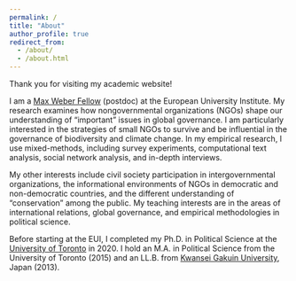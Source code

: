 ```yaml
---
permalink: /
title: "About"
author_profile: true
redirect_from:
  - /about/
  - /about.html
---
```



Thank you for visiting my academic website!

I am a [Max Weber Fellow](https://www.eui.eu/ServicesAndAdmin/AcademicService/Fellowships/MaxWeberFellowships) (postdoc) at the European University Institute. My research examines how nongovernmental organizations (NGOs) shape our understanding of “important” issues in global governance. I am particularly interested in the strategies of small NGOs to survive and be influential in the governance of biodiversity and climate change. In my empirical research, I use mixed-methods, including survey experiments, computational text analysis, social network analysis, and in-depth interviews.

My other interests include civil society participation in intergovernmental organizations, the informational environments of NGOs in democratic and non-democratic countries, and the different understanding of “conservation” among the public. My teaching interests are in the areas of international relations, global governance, and empirical methodologies in political science.

Before starting at the EUI, I completed my Ph.D. in Political Science at the [University of Toronto](https://politics.utoronto.ca/) in 2020. I hold an M.A. in Political Science from the University of Toronto (2015) and an LL.B. from [Kwansei Gakuin University](https://global.kwansei.ac.jp/academics/undergraduate/school_law_politics), Japan (2013).
